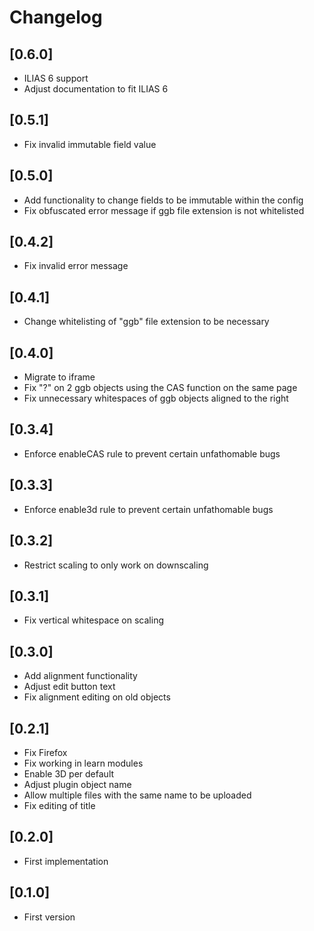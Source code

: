 # Changelog

## [0.6.0]
- ILIAS 6 support
- Adjust documentation to fit ILIAS 6

## [0.5.1]
- Fix invalid immutable field value

## [0.5.0]
- Add functionality to change fields to be immutable within the config
- Fix obfuscated error message if ggb file extension is not whitelisted

## [0.4.2]
- Fix invalid error message

## [0.4.1]
- Change whitelisting of "ggb" file extension to be necessary

## [0.4.0]
- Migrate to iframe
- Fix "?" on 2 ggb objects using the CAS function on the same page
- Fix unnecessary whitespaces of ggb objects aligned to the right

## [0.3.4]
- Enforce enableCAS rule to prevent certain unfathomable bugs

## [0.3.3]
- Enforce enable3d rule to prevent certain unfathomable bugs

## [0.3.2]
- Restrict scaling to only work on downscaling

## [0.3.1]
- Fix vertical whitespace on scaling

## [0.3.0]
- Add alignment functionality
- Adjust edit button text
- Fix alignment editing on old objects

## [0.2.1]
- Fix Firefox
- Fix working in learn modules
- Enable 3D per default
- Adjust plugin object name
- Allow multiple files with the same name to be uploaded
- Fix editing of title

## [0.2.0]
- First implementation

## [0.1.0]
- First version
